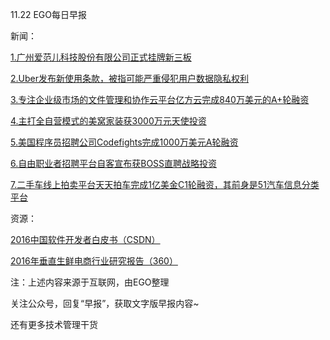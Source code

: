 11.22 EGO每日早报

新闻：

[1.广州爱范儿科技股份有限公司正式挂牌新三板](http://stock.sohu.com/20161122/n473791054.shtml)

[2.Uber发布新使用条款，被指可能严重侵犯用户数据隐私权利](http://36kr.com/p/5057067.html)

[3.专注企业级市场的文件管理和协作云平台亿方云完成840万美元的A+轮融资](http://36kr.com/p/5057010.html?ktm_source=feed)

[4.主打全自营模式的美窝家装获3000万元天使投资](http://36kr.com/p/5057032.html)

[5.美国程序员招聘公司Codefights完成1000万美元A轮融资](http://36kr.com/p/5056997.html?ktm_source=feed)

[6.自由职业者招聘平台自客宣布获BOSS直聘战略投资](http://36kr.com/p/5056999.html?ktm_source=feed)

[7.二手车线上拍卖平台天天拍车完成1亿美金C1轮融资，其前身是51汽车信息分类平台](http://36kr.com/p/5057011.html?ktm_source=feed)

资源：

[2016中国软件开发者白皮书（CSDN）](http://data.csdn.net/view/9.html)

[2016年垂直生鲜电商行业研究报告（360）](http://zt.360.cn/1101061855.php?dtid=1101062372&did=490116777)

注：上述内容来源于互联网，由EGO整理

关注公众号，回复“早报”，获取文字版早报内容~

还有更多技术管理干货
